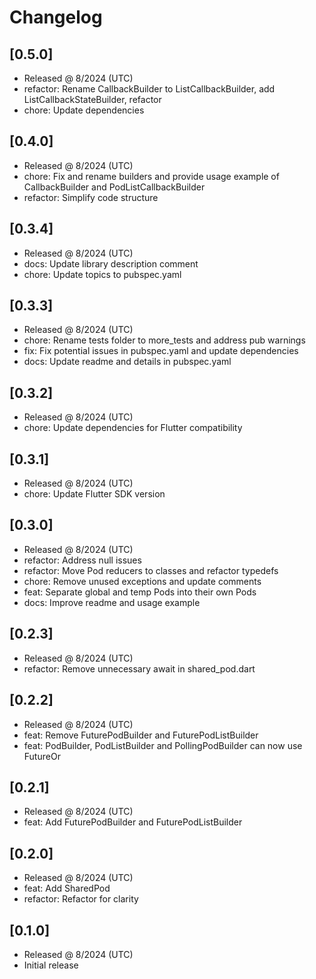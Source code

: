 # Changelog

## [0.5.0]

- Released @ 8/2024 (UTC)
- refactor: Rename CallbackBuilder to ListCallbackBuilder, add ListCallbackStateBuilder, refactor
- chore: Update dependencies

## [0.4.0]

- Released @ 8/2024 (UTC)
- chore: Fix and rename builders and provide usage example of CallbackBuilder and PodListCallbackBuilder
- refactor: Simplify code structure

## [0.3.4]

- Released @ 8/2024 (UTC)
- docs: Update library description comment
- chore: Update topics to pubspec.yaml

## [0.3.3]

- Released @ 8/2024 (UTC)
- chore: Rename tests folder to more_tests and address pub warnings
- fix: Fix potential issues in pubspec.yaml and update dependencies
- docs: Update readme and details in pubspec.yaml

## [0.3.2]

- Released @ 8/2024 (UTC)
- chore: Update dependencies for Flutter compatibility

## [0.3.1]

- Released @ 8/2024 (UTC)
- chore: Update Flutter SDK version

## [0.3.0]

- Released @ 8/2024 (UTC)
- refactor: Address null issues
- refactor: Move Pod reducers to classes and refactor typedefs
- chore: Remove unused exceptions and update comments
- feat: Separate global and temp Pods into their own Pods
- docs: Improve readme and usage example

## [0.2.3]

- Released @ 8/2024 (UTC)
- refactor: Remove unnecessary await in shared_pod.dart

## [0.2.2]

- Released @ 8/2024 (UTC)
- feat: Remove FuturePodBuilder and FuturePodListBuilder
- feat: PodBuilder, PodListBuilder and PollingPodBuilder can now use FutureOr

## [0.2.1]

- Released @ 8/2024 (UTC)
- feat: Add FuturePodBuilder and FuturePodListBuilder

## [0.2.0]

- Released @ 8/2024 (UTC)
- feat: Add SharedPod
- refactor: Refactor for clarity

## [0.1.0]

- Released @ 8/2024 (UTC)
- Initial release
